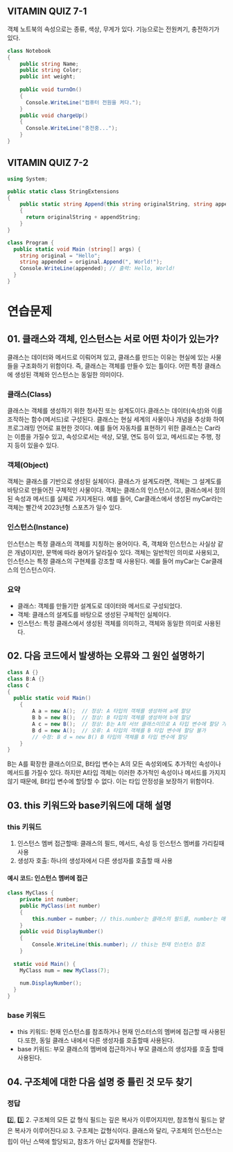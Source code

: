 ## VITAMIN QUIZ 7-1
객체 노트북의 속성으로는 종류, 색상, 무게가 있다.
기능으로는 전원켜기, 충전하기가 있다.
```C#
class Notebook
{
    public string Name;
    public string Color;
    public int weight; 
    
    public void turnOn()
    {
      Console.WriteLine("컴퓨터 전원을 켜다.");
    }
    public void chargeUp()
    {
      Console.WriteLine("충전중...");
    }
}
```

## VITAMIN QUIZ 7-2
```C#
using System;

public static class StringExtensions
{
    public static string Append(this string originalString, string appendString)
    {
      return originalString + appendString;
    }
}

class Program {
  public static void Main (string[] args) {
    string original = "Hello";
    string appended = original.Append(", World!");
    Console.WriteLine(appended); // 출력: Hello, World!
  }
}
```

# 연습문제
## 01. 클래스와 객체, 인스턴스는 서로 어떤 차이가 있는가?
클래스는 데이터와 메서드로 이뤄어져 있고, 클래스를 만드는 이유는 현실에 있는 사물들을 구조화하기 위함이다.
즉, 클래스는 객체를 만들수 있는 틀이다. 어떤 특정 클래스에 생성된 객체와 인스턴스는 동일한 의미이다.

### 클래스(Class)
클래스는 객체를 생성하기 위한 청사진 또는 설계도이다.클래스는 데이터(속성)와 이를 조작하는 함수(메서드)로 구성된다. 클래스는 현실 세계의 사물이나 개념을 추상화
하여 프로그래밍 언어로 표현한 것이다. 예를 들어 자동차를 표현하기 위한 클래스는 Car라는 이름을 가질수 있고, 속성으로서는 색상, 모델, 연도 등이 있고, 메서드로는 주행, 정지 등이 있을수 있다.

### 객체(Object)
객체는 클래스를 기반으로 생성된 실체이다. 클래스가 설계도라면, 객체는 그 설계도를 바탕으로 만들어진 구체적인 사물이다. 객체는 클래스의 인스턴스이고, 클래스에서 정의된 속성과 메서드를 실제로 가지게된다. 예를 들어, Car클래스에서 생성된 myCar라는 객체는 빨간색 2023년형 스포츠가 일수 있다.

### 인스턴스(Instance)
인스턴스는 특정 클래스의 객체를 지칭하는 용어이다. 즉, 객체와 인스턴스는 사실상 같은 개념이지만, 문맥에 따라 용어가 달라질수 있다. 
객체는 일반적인 의미로 사용되고, 인스턴스는 특정 클래스의 구현체를 강조할 때 사용된다. 예를 들어 myCar는 Car클래스의 인스턴스이다.

### 요약
- 클래스: 객체를 만들기한 설계도로 데이터와 메서드로 구성되었다.
- 객체: 클래스의 설계도를 바탕으로 생성된 구체적인 실체이다.
- 인스턴스: 특정 클래스에서 생성된 객체를 의미하고, 객체와 동일한 의미로 사용된다.

## 02. 다음 코드에서 발생하는 오류와 그 원인 설명하기

```C#
class A {}
class B:A {}
class C
{
  public static void Main()
    {
        A a = new A();  // 정상: A 타입의 객체를 생성하여 a에 할당
        B b = new B();  // 정상: B 타입의 객체를 생성하여 b에 할당
        A c = new B();  // 정상: B는 A의 서브 클래스이므로 A 타입 변수에 할당 가
        B d = new A();  // 오류: A 타입의 객체를 B 타입 변수에 할당 불가
        // 수정: B d = new B() B 타입의 객체를 B 타입 변수에 할당 
    }
}
```
B는 A를 확장한 클래스이므로, B타입 변수는 A의 모든 속성외에도 추가적인 속성이나 메서드를 가질수 있다. 하지만 A타입 객체는 이러한 추가적인 속성이나 메서드를 가지지않기 때문에, B타입 변수에 할당할 수 없다. 이는 타입 안정성을 보장하기 위함이다.

## 03. this 키워드와 base키워드에 대해 설명
### this 키워드
1. 인스턴스 멤버 접근할때: 클래스의 필드, 메서드, 속성 등 인스턴스 멤버를 가리킬때 사용
2. 생성자 호출: 하나의 생성자에서 다른 생성자를 호출할 때 사용

#### 예시 코드: 인스턴스 멤버에 접근
```C#
class MyClass {
    private int number;
    public MyClass(int number)
    {
        this.number = number; // this.number는 클래스의 필드를, number는 매개변수를 가리
    }
    public void DisplayNumber()
    {
        Console.WriteLine(this.number); // this는 현재 인스턴스 참조
    }
    
  static void Main() {
    MyClass num = new MyClass(7);
      
    num.DisplayNumber();
  }
}
```
   
### base 키워드

- this 키워드: 현재 인스턴스를 참조하거나 현재 인스터스의 멤버에 접근할 때 사용된다.또한, 동일 클래스 내에서 다른 생성자를 호출할때 사용된다.
- base 키워드: 부모 클래스의 멤버에 접근하거나 부모 클래스의 생성자를 호출 할때 사용된다.

  
## 04. 구조체에 대한 다음 설명 중 틀린 것 모두 찾기
### 정답
2️⃣, 3️⃣
2. 구조체의 모든 값 형식 필드는 깊은 복사가 이루어지지만, 참조형식 필드는 얕은 복사가 이루어진다.☑️
3. 구초제는 값형식이다. 클래스와 달리, 구조체의 인스턴스는 힙이 아닌 스택에 할당되고, 참조가 아닌 값자체를 전달한다.
